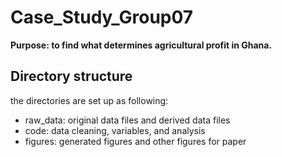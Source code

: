 # Case_Study_Group07

**Purpose: to find what determines agricultural profit in Ghana.**

## Directory structure

the directories are set up as following:

- raw_data: original data files and derived data files
- code: data cleaning, variables, and analysis
- figures: generated figures and other figures for paper


